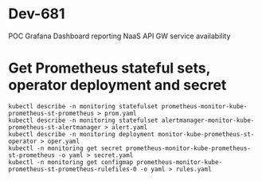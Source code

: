 # Dev-681
POC Grafana Dashboard reporting NaaS API GW service availability

# Get Prometheus stateful sets, operator deployment and secret
```
kubectl describe -n monitoring statefulset prometheus-monitor-kube-prometheus-st-prometheus > prom.yaml
kubectl describe -n monitoring statefulset alertmanager-monitor-kube-prometheus-st-alertmanager > alert.yaml
kubectl describe -n monitoring deployment monitor-kube-prometheus-st-operator > oper.yaml
kubectl -n monitoring get secret prometheus-monitor-kube-prometheus-st-prometheus -o yaml > secret.yaml
kubectl -n monitoring get configmap prometheus-monitor-kube-prometheus-st-prometheus-rulefiles-0 -o yaml > rules.yaml
```
